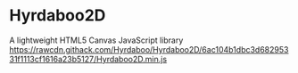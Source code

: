 # Hyrdaboo2D
A lightweight HTML5 Canvas JavaScript library
https://rawcdn.githack.com/Hyrdaboo/Hyrdaboo2D/6ac104b1dbc3d68295331f1113cf1616a23b5127/Hyrdaboo2D.min.js
